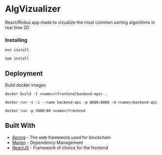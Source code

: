 # AlgVizualizer

React/Redux app made to vizualize the most common sorting algorithms in real time 2D

### Installing

```
mvn install 
```

```
npm install
```

## Deployment

Build docker images

```
docker build -t <name>/<frontend/backend-api> .
```

```
docker run -t -i --name backend-api -p 8080:8080 -d <name>/backend-api
```

```
docker run -p 3000:80 <name>/frontend
```

## Built With

* [Spring](https://spring.io/projects/spring-framework) - The web framework used for blockchain
* [Maven](https://maven.apache.org/) - Dependency Management
* [ReactJS](https://reactjs.org/) - Framework of choice for the frontend
